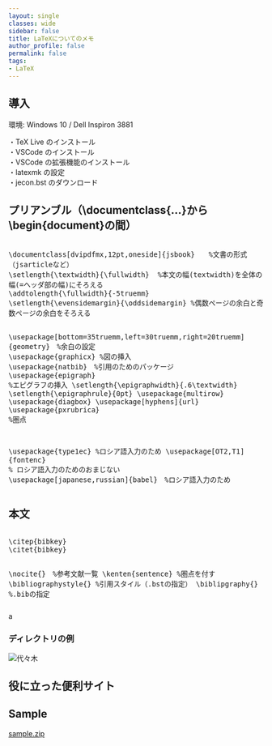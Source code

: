 ```yaml
---
layout: single
classes: wide
sidebar: false
title: LaTeXについてのメモ
author_profile: false
permalink: false
tags:
- LaTeX
---
```

<link rel="stylesheet" href="../vs2015.css">
<script src="../highlight.pack.js"></script>
<script>
hljs.initHighlightingOnLoad();
</script>


## 導入
環境: Windows 10 / Dell Inspiron 3881<br>

・TeX Live のインストール<br>
・VSCode のインストール<br>
・VSCode の拡張機能のインストール<br>
・latexmk の設定<br>
・jecon.bst のダウンロード

## プリアンブル（\documentclass{...}から\begin{document}の間）
<font size = "3">
<pre>
 <code class="latex">
\documentclass[dvipdfmx,12pt,oneside]{jsbook}　　%文書の形式（jsarticleなど）
\setlength{\textwidth}{\fullwidth}  %本文の幅(textwidth)を全体の幅(=ヘッダ部の幅)にそろえる
\addtolength{\fullwidth}{-5truemm}
\setlength{\evensidemargin}{\oddsidemargin} %偶数ページの余白と奇数ページの余白をそろえる

\usepackage[bottom=35truemm,left=30truemm,right=20truemm]{geometry}　%余白の設定
\usepackage{graphicx}  %図の挿入
\usepackage{natbib}　%引用のためのパッケージ
\usepackage{epigraph}  %エピグラフの挿入
\setlength{\epigraphwidth}{.6\textwidth}
\setlength{\epigraphrule}{0pt}
\usepackage{multirow}
\usepackage{diagbox}
\usepackage[hyphens]{url}
\usepackage{pxrubrica} %圏点

\usepackage{type1ec} %ロシア語入力のため
\usepackage[OT2,T1]{fontenc}	% ロシア語入力のためのおまじない
\usepackage[japanese,russian]{babel}　%ロシア語入力のため
</code>
</pre>
</font>

## 本文
<font size = "3">
<pre>
 <code class="latex">
\citep{bibkey}
\citet{bibkey}

\nocite{}　%参考文献一覧
\kenten{sentence}  %圏点を付す
\bibliographystyle{}  %引用スタイル（.bstの指定）
\biblipgraphy{}  %.bibの指定
 </code>
</pre>
</font>
a
### ディレクトリの例
![代々木](C:\Users\taich\Documents\watan\assets\images\fig\latexdir.png)

## 役に立った便利サイト
## Sample
<i class="fas fa-file-archive"></i>  <a href="https://cloud.mail.ru/public/r8K8/8ZVD89zQY">sample.zip</a>

